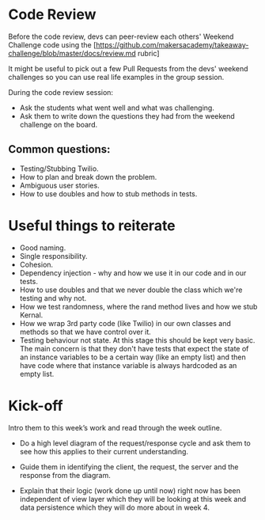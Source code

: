 # Code Review

Before the code review, devs can peer-review each others' Weekend Challenge code using the [https://github.com/makersacademy/takeaway-challenge/blob/master/docs/review.md rubric]

It might be useful to pick out a few Pull Requests from the devs' weekend challenges so you can use real life examples in the group session.

During the code review session:

- Ask the students what went well and what was challenging.
- Ask them to write down the questions they had from the weekend challenge on the board.


## Common questions:

- Testing/Stubbing Twilio.
- How to plan and break down the problem.
- Ambiguous user stories.
- How to use doubles and how to stub methods in tests.

# Useful things to reiterate

- Good naming.
- Single responsibility.
- Cohesion.
- Dependency injection - why and how we use it in our code and in our tests.
- How to use doubles and that we never double the class which we're testing and why not.
- How we test randomness, where the rand method lives and how we stub Kernal.
- How we wrap 3rd party code (like Twilio) in our own classes and methods so that we    have control over it.
- Testing behaviour not state. At this stage this should be kept very basic. The main concern is that they don't have tests that expect the state of an instance variables to be a certain way (like an empty list) and then have code where that instance variable is always hardcoded as an empty list.


# Kick-off

Intro them to this week’s work and read through the week outline.

- Do a high level diagram of the request/response cycle and ask them to see how this applies to their current understanding.

- Guide them in identifying the client, the request, the server and the response from the diagram.

- Explain that their logic (work done up until now) right now has been independent of view layer which they will be looking at this week and data persistence which they will do more about in week 4.
